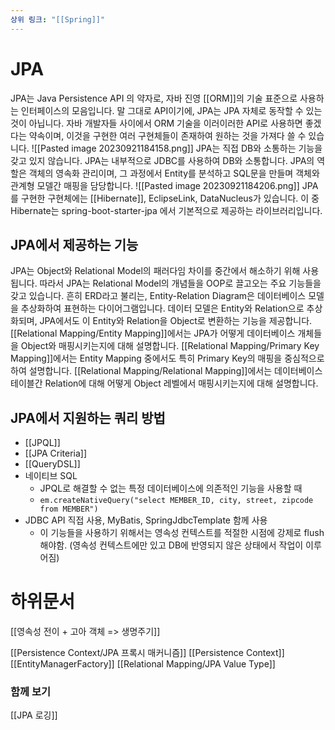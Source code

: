 ```yaml
---
상위 링크: "[[Spring]]"
---
```

# JPA
JPA는 Java Persistence API 의 약자로, 자바 진영 [[ORM]]의 기술 표준으로 사용하는 인터페이스의 모음입니다. 말 그대로 API이기에, JPA는 JPA 자체로 동작할 수 있는 것이 아닙니다. 자바 개발자들 사이에서 ORM 기술을 이러이러한 API로 사용하면 좋겠다는 약속이며, 이것을 구현한 여러 구현체들이 존재하여 원하는 것을 가져다 쓸 수 있습니다.
![[Pasted image 20230921184158.png]]
JPA는 직접 DB와 소통하는 기능을 갖고 있지 않습니다. JPA는 내부적으로 JDBC를 사용하여 DB와 소통합니다. JPA의 역할은 객체의 영속화 관리이며, 그 과정에서 Entity를 분석하고 SQL문을 만들며 객체와 관계형 모델간 매핑을 담당합니다.
![[Pasted image 20230921184206.png]]
JPA를 구현한 구현체에는 [[Hibernate]], EclipseLink, DataNucleus가 있습니다. 이 중 Hibernate는 spring-boot-starter-jpa 에서 기본적으로 제공하는 라이브러리입니다.

## JPA에서 제공하는 기능
JPA는 Object와 Relational Model의 패러다임 차이를 중간에서 해소하기 위해 사용됩니다. 따라서 JPA는 Relational Model의 개념들을 OOP로 끌고오는 주요 기능들을 갖고 있습니다.
흔히 ERD라고 불리는, Entity-Relation Diagram은 데이터베이스 모델을 추상화하여 표현하는 다이어그램입니다. 데이터 모델은 Entity와 Relation으로 추상화되며, JPA에서도 이 Entity와 Relation을 Object로 변환하는 기능을 제공합니다.
[[Relational Mapping/Entity Mapping]]에서는 JPA가 어떻게 데이터베이스 개체들을 Object와 매핑시키는지에 대해 설명합니다.
[[Relational Mapping/Primary Key Mapping]]에서는 Entity Mapping 중에서도 특히 Primary Key의 매핑을 중심적으로하여 설명합니다.
[[Relational Mapping/Relational Mapping]]에서는 데이터베이스 테이블간 Relation에 대해 어떻게 Object 레벨에서 매핑시키는지에 대해 설명합니다.

## JPA에서 지원하는 쿼리 방법
* [[JPQL]]
* [[JPA Criteria]]
* [[QueryDSL]]
* 네이티브 SQL
	* JPQL로 해결할 수 없는 특정 데이터베이스에 의존적인 기능을 사용할 때
	* `em.createNativeQuery("select MEMBER_ID, city, street, zipcode from MEMBER")`
* JDBC API 직접 사용, MyBatis, SpringJdbcTemplate 함께 사용
	* 이 기능들을 사용하기 위해서는 영속성 컨텍스트를 적절한 시점에 강제로 flush 해야함. (영속성 컨텍스트에만 있고 DB에 반영되지 않은 상태에서 작업이 이루어짐)

# 하위문서
[[영속성 전이 + 고아 객체 => 생명주기]]

[[Persistence Context/JPA 프록시 매커니즘]]
[[Persistence Context]]
[[EntityManagerFactory]]
[[Relational Mapping/JPA Value Type]]

### 함께  보기
[[JPA 로깅]]